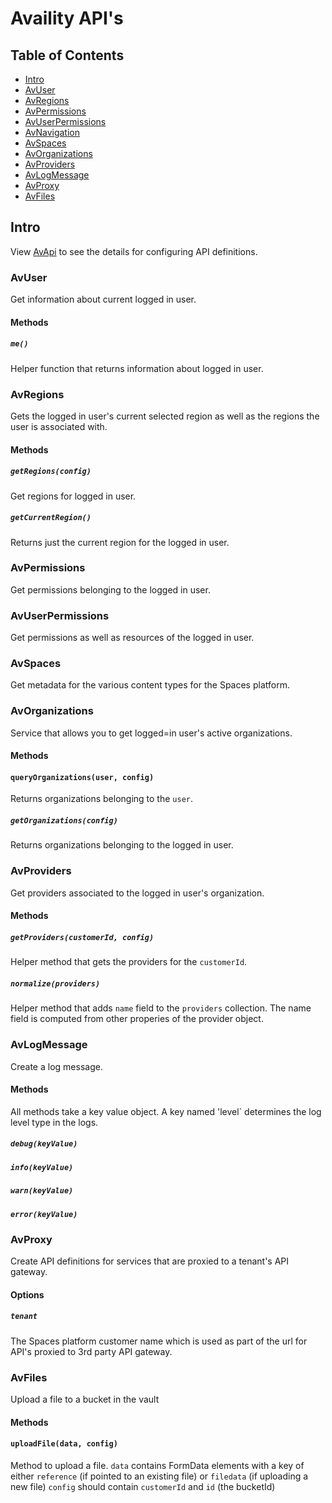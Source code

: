 # Availity API's

## Table of Contents

* [Intro](#intro)
* [AvUser](#avuser)
* [AvRegions](#avregions)
* [AvPermissions](#avpermissions)
* [AvUserPermissions](#avuserpermissions)
* [AvNavigation](#avnavigation)
* [AvSpaces](#avspaces)
* [AvOrganizations](#avorganizations)
* [AvProviders](#avproviders)
* [AvLogMessage](#avlogmessage)
* [AvProxy](#avproxy)
* [AvFiles](#avfiles)

## Intro
View [AvApi](../README.md) to see the details for configuring API definitions. 

### AvUser

Get information about current logged in user.

#### Methods

##### `me()` 
Helper function that returns information about logged in user.

### AvRegions
Gets the logged in user's current selected region as well as the regions the user is associated with.

#### Methods

##### `getRegions(config)`
Get regions for logged in user.

##### `getCurrentRegion()`
Returns just the current region for the logged in user.

### AvPermissions
Get permissions belonging to the logged in user.

### AvUserPermissions
Get permissions as well as resources of the logged in user.

### AvSpaces
Get metadata for the various content types for the Spaces platform. 

### AvOrganizations
Service that allows you to get logged=in user's active organizations.

#### Methods

#### `queryOrganizations(user, config)`
Returns organizations belonging to the `user`.

##### `getOrganizations(config)`
Returns organizations belonging to the logged in user.

### AvProviders
Get providers associated to the logged in user's organization.

#### Methods

##### `getProviders(customerId, config)`
Helper method that gets the providers for the `customerId`.

##### `normalize(providers)`
Helper method that adds `name` field to the `providers` collection. The name field is computed from other properies of the provider object.

### AvLogMessage
Create a log message.

#### Methods

All methods take a key value object. A key named 'level` determines the log level type in the logs.


#####  `debug(keyValue)`
#####  `info(keyValue)`
#####  `warn(keyValue)`
#####  `error(keyValue)`

### AvProxy
Create API definitions for services that are proxied to a tenant's API gateway. 

#### Options

##### `tenant`
The Spaces platform customer name which is used as part of the url for API's proxied to 3rd party API gateway.

### AvFiles
Upload a file to a bucket in the vault

#### Methods

#### `uploadFile(data, config)`
Method to upload a file. `data` contains FormData elements with a key of either `reference` (if pointed to an existing file) or `filedata` (if uploading a new file)
`config` should contain `customerId` and `id` (the bucketId)
